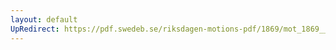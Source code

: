 ```yaml
---
layout: default
UpRedirect: https://pdf.swedeb.se/riksdagen-motions-pdf/1869/mot_1869__ak__00203.pdf
---
```

